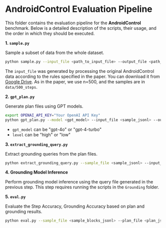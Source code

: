 # AndroidControl Evaluation Pipeline

This folder contains the evaluation pipeline for the **AndroidControl** benchmark. Below is a detailed description of the scripts, their usage, and the order in which they should be executed.

**1. `sample.py`**

Sample a subset of data from the whole dataset.

```bash
python sample.py --input_file <path_to_input_file> --output_file <path_to_output_file> -n <num_samples>
```

The `input_file` was generated by processing the original AndroidControl data according to the rules specified in the paper. You can download it from [Google Drive](https://drive.google.com/file/d/1iylEHPoz2hwmuKDMND7Lrsn331SueZ4F/view?usp=drive_link). As in the paper, we use n=500, and the samples are in `data/500_steps`.

**2. `gpt_plan.py`**

Generate plan files using GPT models.

```bash
export OPENAI_API_KEY="Your OpenAI API Key"
python gpt_plan.py --model <gpt_model> --input_file <sample_jsonl> --output_file <plan_jsonl> --image_dir <screenshot_dir> --level <task_level>
```

- `gpt_model` can be "gpt-4o" or "gpt-4-turbo"
- `level` can be "high" or "low"

**3. `extract_grounding_query.py`**

Extract grounding queries from the plan files.

```bash
python extract_grounding_query.py --sample_file <sample_jsonl> --input_file <plan_jsonl> --output_file <query_jsonl> --screenshot_dir <screenshot_dir>
```

**4. Grounding Model Inference**

Perform grounding model inference using the query file generated in the previous step. This step requires running the scripts in the `Grounding` folder.

**5. `eval.py`**

Evaluate the Step Accuracy, Grounding Accuracy based on plan and grounding results.

```bash
python eval.py --sample_file <sample_blocks_jsonl> --plan_file <plan_jsonl> --ans_file <grounding_answer_jsonl> --blocks <blocks_dir>
```


